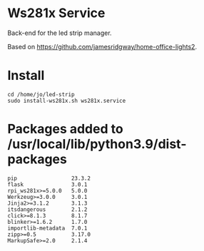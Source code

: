 # Ws281x Service

Back-end for the led strip manager.

Based on https://github.com/jamesridgway/home-office-lights2.

# Install

```
cd /home/jo/led-strip
sudo install-ws281x.sh ws281x.service

```
# Packages added to /usr/local/lib/python3.9/dist-packages

```
pip                 23.3.2
flask               3.0.1
rpi_ws281x>=5.0.0   5.0.0
Werkzeug>=3.0.0     3.0.1
Jinja2>=3.1.2       3.1.3
itsdangerous        2.1.2
click>=8.1.3        8.1.7
blinker>=1.6.2      1.7.0
importlib-metadata  7.0.1
zipp>=0.5           3.17.0
MarkupSafe>=2.0     2.1.4
```
